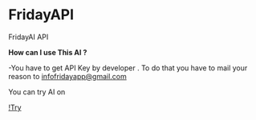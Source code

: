 # FridayAPI
FridayAI API 

**How can I use This AI ?**

-You have to get API Key by developer . To do that you have to mail your reason to infofridayapp@gmail.com

You can try AI on  

[!Try](https://console.dialogflow.com/api-client/demo/embedded/fridayai "Try")
